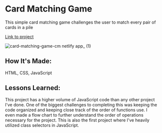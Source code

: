 # Card Matching Game
This simple card matching game challenges the user to match every pair of cards in a pile

[Link to project](https://card-matching-game-cm.netlify.app)

![card-matching-game-cm netlify app_ (1)](https://user-images.githubusercontent.com/111996055/197078585-6f3137d8-9dcd-4463-81a3-07ca8bee8674.png)

## How It's Made:
HTML, CSS, JavaScript


## Lessons Learned:
This project has a higher volume of JavaScript code than any other project I've done. One of the biggest challenges to completing this was keeping the code organized and keeping close track of the order of functions use. I even made a flow chart to further understand the order of operations necessary for the project. This is also the first project where I've heavily utilized class selectors in JavaScript. 
